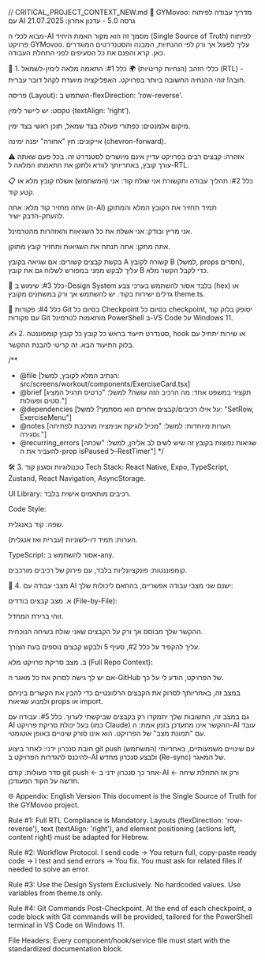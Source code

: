 // CRITICAL_PROJECT_CONTEXT_NEW.md
🔵 GYMovoo: מדריך עבודה לפיתוח עם AI
גרסה 5.0 - עדכון אחרון: 21.07.2025

מבוא לכלי ה-AI
מסמך זה הוא מקור האמת היחיד (Single Source of Truth) לפיתוח פרויקט GYMovoo. עליך לפעול אך ורק לפי ההנחיות, המבנה והסטנדרטים המוגדרים כאן. קרא והפנם את כל הסעיפים לפני התחלת העבודה.

📜 1. כללי הזהב (הנחיות קריטיות)
🌍 כלל #1: התאמה מלאה לימין-לשמאל (RTL) - חובה!
זוהי ההנחיה החשובה ביותר בפרויקט. האפליקציה מיועדת לקהל דובר עברית.

פריסה (Layout): השתמש ב-flexDirection: 'row-reverse'.

טקסט: יש ליישר לימין (textAlign: 'right').

מיקום אלמנטים: כפתורי פעולה בצד שמאל, תוכן ראשי בצד ימין.

אייקונים: חץ "אחורה" יפנה ימינה (chevron-forward).

⚠️ אזהרה: קבצים רבים בפרויקט עדיין אינם מיושרים לסטנדרט זה. בכל פעם שאתה עורך קובץ, באחריותך לוודא ולתקן את התאמתו המלאה ל-RTL.

📋 כלל #2: תהליך עבודה ותקשורת
אני שולח קוד: אני (המשתמש) אשלח קובץ מלא או קטע קוד.

אתה מחזיר קוד מלא: אתה (ה-AI) תמיד תחזיר את הקובץ המלא והמתוקן להעתק-הדבק ישיר.

אני מריץ ובודק: אני אשלח את כל השגיאות והאזהרות מהטרמינל.

אתה מתקן: אתה תנתח את השגיאות ותחזיר קובץ מתוקן.

בקשת קבצים קשורים: אם שגיאה בקובץ A קשורה לקובץ B (למשל, props חסרים), עליך לבקש ממני במפורש לשלוח גם את קובץ B כדי לקבל הקשר מלא.

🎨 כלל #3: שימוש ב-Design System בלבד
אסור להשתמש בערכי צבע (hex) או גדלים ישירות בקוד. יש להשתמש אך ורק במשתנים מקובץ theme.ts.

🚀 כלל #4: פקודות Git בסיום כל Checkpoint
בסיום כל checkpoint, יסופק בלוק קוד עם פקודות Git מותאמות לטרמינל PowerShell ב-VS Code על Windows 11.

✍️ 2. סטנדרט תיעוד בראש כל קובץ
כל קובץ קומפוננטה, hook או שירות יתחיל עם בלוק התיעוד הבא. זה קריטי להבנת ההקשר.

/\*\*

- @file [הנתיב המלא לקובץ, למשל: src/screens/workout/components/ExerciseCard.tsx]
- @brief [תקציר במשפט אחד: מה הרכיב הזה עושה? למשל: "כרטיס תרגיל המציג סטים ופעולות."]
- @dependencies [על אילו רכיבים/קבצים אחרים הוא מסתמך? למשל: "SetRow, ExerciseMenu"]
- @notes [הערות מיוחדות: למשל: "מכיל לוגיקת אנימציה מורכבת לפתיחה וסגירה."]
- @recurring_errors [שגיאות נפוצות בקובץ זה שיש לשים לב אליהן, למשל: "שכחה להעביר את ה-prop isPaused ל-RestTimer"]
  \*/

🛠️ 3. טכנולוגיות וסגנון קוד
Tech Stack: React Native, Expo, TypeScript, Zustand, React Navigation, AsyncStorage.

UI Library: רכיבים מותאמים אישית בלבד.

Code Style:

שפה: קוד באנגלית.

הערות: תמיד דו-לשוניות (עברית ואז אנגלית).

TypeScript: אסור להשתמש ב-any.

קומפוננטות: פונקציונליות בלבד, עם פירוק של רכיבים מורכבים.

🤖 4. מצבי עבודה עם AI
ישנם שני מצבי עבודה אפשריים, בהתאם ליכולות שלך:

א. מצב קבצים בודדים (File-by-File):

זוהי ברירת המחדל.

ההקשר שלך מבוסס אך ורק על הקבצים שאני שולח בשיחה הנוכחית.

עליך להקפיד על כלל #2, סעיף 5 ולבקש קבצים נוספים בעת הצורך.

ב. מצב סריקת פרויקט מלא (Full Repo Context):

אם יש לך גישה לסרוק את כל מאגר ה-GitHub של הפרויקט, הודע לי על כך.

במצב זה, באחריותך לסרוק את הקבצים הרלוונטיים כדי להבין את הקשרים ביניהם ולמנוע שגיאות props או import.

גם במצב זה, התשובות שלך יתמקדו רק בקבצים שביקשתי לערוך.
כלל #5: עבודה עם AI בעל יכולת סריקת פרויקט (כמו Claude)
ההקשר אינו מתעדכן בזמן אמת: ה-AI עובד עם "תמונת מצב" של הפרויקט. הוא אינו סורק שינויים באופן אוטומטי.

חובת סנכרון ידני: לאחר ביצוע git push עם שינויים משמעותיים, באחריותי (המשתמש) להיכנס להגדרות הפרויקט ב-AI ולבצע סנכרון מחדש (Re-sync) של המאגר.

סדר פעולות: קודם git push ← אחר כך סנכרון ידני ב-AI ← ורק אז התחלת שיחה חדשה על הקוד המעודכן.

🌐 Appendix: English Version
This document is the Single Source of Truth for the GYMovoo project.

Rule #1: Full RTL Compliance is Mandatory. Layouts (flexDirection: 'row-reverse'), text (textAlign: 'right'), and element positioning (actions left, content right) must be adapted for Hebrew.

Rule #2: Workflow Protocol. I send code -> You return full, copy-paste ready code -> I test and send errors -> You fix. You must ask for related files if needed to solve an error.

Rule #3: Use the Design System Exclusively. No hardcoded values. Use variables from theme.ts only.

Rule #4: Git Commands Post-Checkpoint. At the end of each checkpoint, a code block with Git commands will be provided, tailored for the PowerShell terminal in VS Code on Windows 11.

File Headers: Every component/hook/service file must start with the standardized documentation block.
